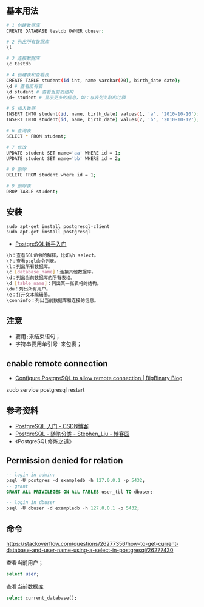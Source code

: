 ## 基本用法
```sh
# 1 创建数据库
CREATE DATABASE testdb OWNER dbuser;

# 2 列出所有数据库
\l 

# 3 连接数据库
\c testdb

# 4 创建表和查看表
CREATE TABLE student(id int, name varchar(20), birth_date date);
\d # 查看所有表
\d student # 查看当前表结构
\d+ student # 显示更多的信息，如：与表列关联的注释

# 5 插入数据
INSERT INTO student(id, name, birth_date) values(1, 'a', '2010-10-10');
INSERT INTO student(id, name, birth_date) values(2, 'b', '2010-10-12');

# 6 查询表
SELECT * FROM student;

# 7 修改
UPDATE student SET name='aa' WHERE id = 1;
UPDATE student SET name='bb' WHERE id = 2;

# 8 删除
DELETE FROM student where id = 1;

# 9 删除表
DROP TABLE student;
```

## 安装
```
sudo apt-get install postgresql-client
sudo apt-get install postgresql
```

- [PostgreSQL新手入门](http://www.ruanyifeng.com/blog/2013/12/getting_started_with_postgresql.html)

```sh
\h：查看SQL命令的解释，比如\h select。
\?：查看psql命令列表。
\l：列出所有数据库。
\c [database_name]：连接其他数据库。
\d：列出当前数据库的所有表格。
\d [table_name]：列出某一张表格的结构。
\du：列出所有用户。
\e：打开文本编辑器。
\conninfo：列出当前数据库和连接的信息。
```

## 注意
- 要用`;`来结束语句；
- 字符串要用单引号`'`来包裹；


## enable remote connection
- [Configure PostgreSQL to allow remote connection | BigBinary Blog](https://blog.bigbinary.com/2016/01/23/configure-postgresql-to-allow-remote-connection.html)

sudo service postgresql restart

## 参考资料
- [PostgreSQL 入门 - CSDN博客](https://blog.csdn.net/Chen_Victor/article/details/55515266)
- [PostgreSQL - 随笔分类 - Stephen_Liu - 博客园](https://www.cnblogs.com/stephen-liu74/category/343171.html)
- 《PostgreSQL修炼之道》


## Permission denied for relation

```sql
-- login in admin:
psql -U postgres -d exampledb -h 127.0.0.1 -p 5432;
-- grant 
GRANT ALL PRIVILEGES ON ALL TABLES user_tbl TO dbuser;

-- login in dbuser
psql -U dbuser -d exampledb -h 127.0.0.1 -p 5432;
```

## 命令
https://stackoverflow.com/questions/26277356/how-to-get-current-database-and-user-name-using-a-select-in-postgresql/26277430

查看当前用户；
```sql
select user;
```

查看当前数据库
```sql
select current_database();
```